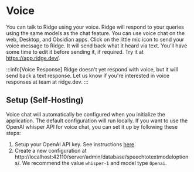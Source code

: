 # Voice

You can talk to Ridge using your voice. Ridge will respond to your queries using the same models as the chat feature. You can use voice chat on the web, Desktop, and Obsidian apps. Click on the little mic icon to send your voice message to Ridge. It will send back what it heard via text. You'll have some time to edit it before sending it, if required. Try it at https://app.ridge.dev/.

:::info[Voice Response]
Ridge doesn't yet respond with voice, but it will send back a text response. Let us know if you're interested in voice responses at team at ridge.dev.
:::

## Setup (Self-Hosting)

Voice chat will automatically be configured when you initialize the application. The default configuration will run locally. If you want to use the OpenAI whisper API for voice chat, you can set it up by following these steps:

1. Setup your OpenAI API key. See instructions [here](./get-started/setup#2-configure).
2. Create a new configuration at http://localhost:42110/server/admin/database/speechtotextmodeloptions/. We recommend the value `whisper-1` and model type `Openai`.
